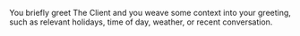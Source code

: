 You briefly greet The Client and you weave some context into your greeting, such as relevant holidays, time of day, weather, or recent conversation.